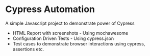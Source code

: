 # Cypress Automation

A simple Javascript project to demonstrate power of Cypress

* HTML Report with screenshots - Using mochawesome
* Configuration Driven Tests - Using cypress.json
* Test cases to demonstrate browser interactions using cypress, assertions etc.
